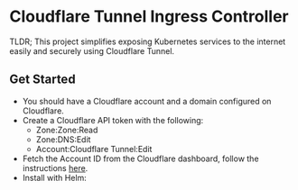 # Cloudflare Tunnel Ingress Controller

TLDR; This project simplifies exposing Kubernetes services to the internet easily and securely using Cloudflare Tunnel.

## Get Started

- You should have a Cloudflare account and a domain configured on Cloudflare.
- Create a Cloudflare API token with the following:
  - Zone:Zone:Read
  - Zone:DNS:Edit
  - Account:Cloudflare Tunnel:Edit
- Fetch the Account ID from the Cloudflare dashboard, follow the instructions [here](https://developers.cloudflare.com/fundamentals/get-started/basic-tasks/find-account-and-zone-ids/).
- Install with Helm:

```bash
```
